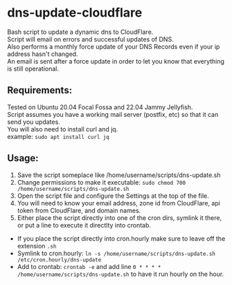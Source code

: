# dns-update-cloudflare
Bash script to update a dynamic dns to CloudFlare.  
Script will email on errors and successful updates of DNS.  
Also performs a monthly force update of your DNS Records even if your ip address hasn't changed.  
An email is sent after a force update in order to let you know that everything is still operational.  

## Requirements:
Tested on Ubuntu 20.04 Focal Fossa and 22.04 Jammy Jellyfish.  
Script assumes you have a working mail server (postfix, etc) so that it can send you updates.  
You will also need to install curl and jq.  
example: `sudo apt install curl jq`  

## Usage:
1. Save the script someplace like /home/username/scripts/dns-update.sh  
2. Change permissions to make it executable: `sudo chmod 700 /home/username/scripts/dns-update.sh`  
3. Open the script file and configure the Settings at the top of the file.  
4. You will need to know your email address, zone id from CloudFlare, api token from CloudFlare, and domain names.  
5. Either place the script directly into one of the cron dirs, symlink it there, or put a line to execute it directlty into crontab.  
* If you place the script directly into cron.hourly make sure to leave off the extension `.sh`  
* Symlink to cron.hourly: `ln -s /home/username/scripts/dns-update.sh /etc/cron.hourly/dns-update`  
* Add to crontab: `crontab -e` and add line `0 * * * * /home/username/scripts/dns-update.sh` to have it run hourly on the hour.  
